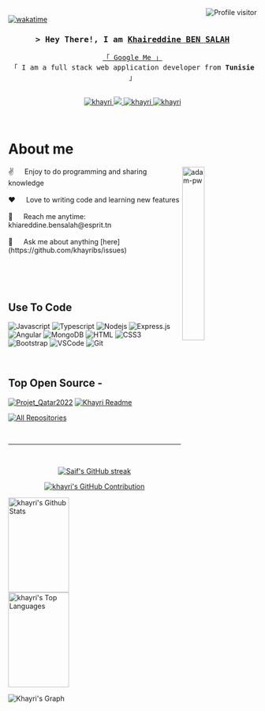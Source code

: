 

<a href="https://komarev.com/ghpvc/?username=khayribs">
  <img align="right" src="https://komarev.com/ghpvc/?username=KhayriBS&label=Visitors&color=0e75b6&style=flat" alt="Profile visitor" />
</a>


[![wakatime](https://wakatime.com/badge/user/eebb3dd8-d9b2-40de-9b88-6fd6cac99dbc.svg)](https://wakatime.com/@eebb3dd8-d9b2-40de-9b88-6fd6cac99dbc)

<!-- Intro  -->
<h3 align="center">
        <samp>&gt; Hey There!, I am
                <b><a target="_blank" href="https://khayribs.com">Khaireddine BEN SALAH</a></b>
        </samp>
</h3>

 
<p align="center"> 
  <samp>
    <a href="https://www.google.com/search?q=khaireddine">「 Google Me 」</a>
    <br>
    「  I am a full stack web application developer from <b>Tunisie</b>  」
    <br>
    <br>
  </samp>
</p>

<p align="center">

 <a href="https://linkedin.com/in/khiareddine-ben-salah" target="_blank">
  <img src="https://img.shields.io/badge/LinkedIn-0077B5?style=for-the-badge&logo=linkedin&logoColor=white" alt="khayri"/>
 </a>
 <a href="https://twitter.com/" target="_blank">
  <img src="https://img.shields.io/badge/Twitter-1DA1F2?style=for-the-badge&logo=twitter&logoColor=white" />
 </a>
 <a href="https://instagram.com/bensalah.khayri" target="_blank">
  <img src="https://img.shields.io/badge/Instagram-fe4164?style=for-the-badge&logo=instagram&logoColor=white" alt="khayri" />
 </a> 
 <a href="https://www.facebook.com/khairi.bensalah" target="_blank">
  <img src="https://img.shields.io/badge/Facebook-20BEFF?&style=for-the-badge&logo=facebook&logoColor=white" alt="khayri"  />
  </a> 
</p>
<br />

<!-- About Section -->
 # About me
 
<p>
<img align="right" src="https://github.com/Adam-pw/Adam-pw/blob/main/animation_500_kxa883sd.gif" alt="adam-pw" width="30%" />  
 ✌️ &emsp; Enjoy to do programming and sharing knowledge <br/><br/>
 ❤️ &emsp; Love to writing code and learning new features<br/><br/>
 📧 &emsp; Reach me anytime: khiareddine.bensalah@esprit.tn<br/><br/>
 💬 &emsp; Ask me about anything [here](https://github.com/khayribs/issues)

</p>

<br/>
<br/>
<br/>

## Use To Code

![Javascript](https://img.shields.io/badge/Javascript-F0DB4F?style=for-the-badge&labelColor=black&logo=javascript&logoColor=F0DB4F)
![Typescript](https://img.shields.io/badge/Typescript-007acc?style=for-the-badge&labelColor=black&logo=typescript&logoColor=007acc)
![Nodejs](https://img.shields.io/badge/Nodejs-3C873A?style=for-the-badge&labelColor=black&logo=node.js&logoColor=3C873A)
![Express.js](https://img.shields.io/badge/Express.js-000000?style=for-the-badge&logo=express&logoColor=white)
![Angular](https://img.shields.io/badge/Angular-DD0031?style=for-the-badge&logo=angular&logoColor=white)
![MongoDB](https://img.shields.io/badge/MongoDB-4EA94B?style=for-the-badge&logo=mongodb&logoColor=white)
![HTML](https://img.shields.io/badge/HTML5-E34F26?style=for-the-badge&logo=html5&logoColor=white)
![CSS3](https://img.shields.io/badge/CSS3-1572B6?style=for-the-badge&logo=css3&logoColor=white)
![Bootstrap](https://img.shields.io/badge/Bootstrap-563D7C?style=for-the-badge&logo=bootstrap&logoColor=white)
![VSCode](https://img.shields.io/badge/Visual_Studio-0078d7?style=for-the-badge&logo=visual%20studio&logoColor=white)
![Git](https://img.shields.io/badge/Git-F05032?style=for-the-badge&logo=git&logoColor=white)

<br/>

## Top Open Source -
[![Projet_Qatar2022](https://github-readme-stats.vercel.app/api/pin/?username=KhayriBS&repo=Projet_QATAR2022&border_color=7F3FBF&bg_color=0D1117&title_color=C9D1D9&text_color=8B949E&icon_color=7F3FBF)](https://github.com/KhayriBS/Projet_QATAR2022.git)
[![Khayri Readme](https://github-readme-stats.vercel.app/api/pin/?username=khayribs&repo=khayribs&border_color=7F3FBF&bg_color=0D1117&title_color=C9D1D9&text_color=8B949E&icon_color=7F3FBF)](https://github.com/khayribs/khayribs)

<p align="left">
  <a href="https://github.com/khayribs?tab=repositories" target="_blank"><img alt="All Repositories" title="All Repositories" src="https://img.shields.io/badge/-All%20Repos-2962FF?style=for-the-badge&logo=koding&logoColor=white"/></a>
</p>

<br/>
<hr/>
<br/>

<p align="center">
  <a href="https://github.com/khayribs">
    <img src="https://github-readme-streak-stats.herokuapp.com/?user=khayribs&theme=radical&border=7F3FBF&background=0D1117" alt="Saif's GitHub streak"/>
  </a>
</p>

<p align="center">
  <a href="https://github.com/khayribs">
    <img src="https://github-profile-summary-cards.vercel.app/api/cards/profile-details?username=khayribs&theme=radical" alt="khayri's GitHub Contribution"/>
  </a>
</p>

<a> 
    <a href="https://github.com/khayribs"><img alt="khayri's Github Stats" src="https://denvercoder1-github-readme-stats.vercel.app/api?username=khayribs&show_icons=true&count_private=true&theme=react&border_color=7F3FBF&bg_color=0D1117&title_color=F85D7F&icon_color=F8D866" height="192px" width="49.5%"/></a>
  <a href="https://github.com/khayribs"><img alt="khayri's Top Languages" src="https://denvercoder1-github-readme-stats.vercel.app/api/top-langs/?username=khayribs&langs_count=8&layout=compact&theme=react&border_color=7F3FBF&bg_color=0D1117&title_color=F85D7F&icon_color=F8D866" height="192px" width="49.5%"/></a>
  <br/>
</a>


![Khayri's Graph](https://github-readme-activity-graph.vercel.app/graph?username=khayribs&custom_title=Khayri's%20GitHub%20Activity%20Graph&bg_color=0D1117&color=7F3FBF&line=7F3FBF&point=7F3FBF&area_color=FFFFFF&title_color=FFFFFF&area=true)
